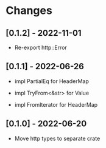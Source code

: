 # Changes

## [0.1.2] - 2022-11-01

* Re-export http::Error

## [0.1.1] - 2022-06-26

* impl PartialEq for HeaderMap

* impl TryFrom<&str> for Value

* impl FromIterator for HeaderMap

## [0.1.0] - 2022-06-20

* Move http types to separate crate
